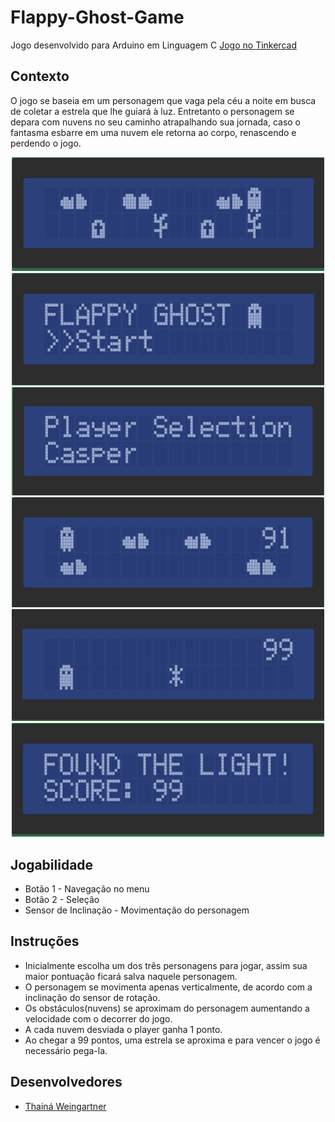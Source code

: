 # Flappy-Ghost-Game
Jogo desenvolvido para Arduino em Linguagem C
[Jogo no Tinkercad][tinkercad]


## Contexto
O jogo se baseia em um personagem que vaga pela céu a noite em busca de coletar a estrela que lhe guiará à luz. Entretanto o personagem se depara com nuvens no seu caminho atrapalhando sua jornada, caso o fantasma esbarre em uma nuvem ele retorna ao 
corpo, renascendo e perdendo o jogo.

<p align="center">
<img src="Prints/tela1.png" width="500">
<img src="Prints/tela2.png" width="500">
<img src="Prints/tela3.png" width="500">
<img src="Prints/tela4.png" width="500">
<img src="Prints/tela5.png" width="500">
<img src="Prints/tela6.png" width="500">
</p>

## Jogabilidade
* Botão 1 - Navegação no menu
* Botão 2 - Seleção
* Sensor de Inclinação - Movimentação do personagem


## Instruções
* Inicialmente escolha um dos três personagens para jogar, assim sua maior pontuação ficará salva naquele personagem.
* O personagem se movimenta apenas verticalmente, de acordo com a inclinação do sensor de rotação. 
* Os obstáculos(nuvens) se aproximam do personagem aumentando a velocidade com o decorrer do jogo.
* A cada nuvem desviada o player ganha 1 ponto.
* Ao chegar a 99 pontos, uma estrela se aproxima e para vencer o jogo é necessário pega-la.


## Desenvolvedores
* [Thainá Weingartner][thaina]

[tinkercad]:https://www.tinkercad.com/things/hMk3Oi6fhR6
[thaina]:https://github.com/thainaweingartner